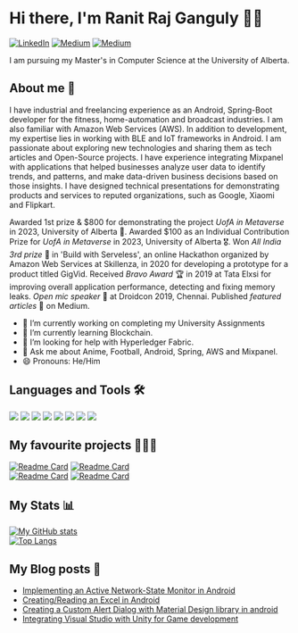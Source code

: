 # Hi there, I'm Ranit Raj Ganguly 👋🏼

[![LinkedIn](https://img.shields.io/badge/LinkedIn-blue?style=plastic&logo=linkedin&labelColor=blue)](https://www.linkedin.com/in/ranitrajganguly/)    [![Medium](https://img.shields.io/badge/Medium-black?style=plastic&logo=medium&labelColor=black)](https://medium.com/@ranitrajganguly/)  [![Medium](https://img.shields.io/badge/Gmail-white?style=plastic&logo=gmail&labelColor=white)](mailto:ranitrajganguly@gmail.com)

I am pursuing my Master's in Computer Science at the University of Alberta. 

## About me 🙂

I have industrial and freelancing experience as an Android, Spring-Boot developer for the fitness, home-automation and broadcast industries. I am also familiar with Amazon Web Services (AWS). In addition to development, my expertise lies in working with BLE and IoT frameworks in Android. I am passionate about exploring new technologies and sharing them as tech articles and Open-Source projects.
I have experience integrating Mixpanel with applications that helped businesses analyze user data to identify trends, and patterns, and make data-driven business decisions based on those insights.
I have designed technical presentations for demonstrating products and services to reputed organizations, such as Google, Xiaomi and Flipkart.

Awarded 1st prize & $800 for demonstrating the project *UofA in Metaverse* in 2023, University of Alberta 🥇. Awarded $100 as an Individual Contribution Prize for *UofA in Metaverse* in 2023, University of Alberta 🎖. Won *All India 3rd prize* 🥉 in 'Build with Serveless', an online Hackathon organized by Amazon Web Services at Skillenza, in 2020 for developing a prototype for a product titled GigVid. Received *Bravo Award* 🏆 in 2019 at Tata Elxsi for improving overall application performance, detecting and fixing memory leaks. *Open mic speaker* 🎤 at Droidcon 2019, Chennai. Published *featured articles* 📄 on Medium.


- 🔭 I’m currently working on completing my University Assignments
- 🌱 I’m currently learning Blockchain.
- 🤔 I’m looking for help with Hyperledger Fabric.
- 💬 Ask me about Anime, Football, Android, Spring, AWS and Mixpanel.
- 😄 Pronouns: He/Him

## Languages and Tools 🛠
![](https://img.icons8.com/color/48/000000/java-coffee-cup-logo--v1.png) ![](https://img.icons8.com/color/48/000000/kotlin.png)
![](https://img.icons8.com/color/48/000000/android-studio--v3.png) ![](https://img.icons8.com/color/48/000000/git.png) 
![](https://img.icons8.com/color/48/000000/arduino.png) ![](https://img.icons8.com/color/48/000000/raspberry-pi.png)
![](https://img.icons8.com/fluency/48/000000/unity.png) ![](https://img.icons8.com/color/48/000000/nodejs.png) 


## My favourite projects 👨🏻‍💻
[![Readme Card](https://github-readme-stats.vercel.app/api/pin/?username=ranitraj&repo=SmartThermostat&theme=dracula)](https://github.com/ranitraj/ranitraj) [![Readme Card](https://github-readme-stats.vercel.app/api/pin/?username=ranitraj&repo=MqttClient&theme=dracula)](https://github.com/ranitraj/ranitraj)
<br>
[![Readme Card](https://github-readme-stats.vercel.app/api/pin/?username=ranitraj&repo=ContactsEntrepot&theme=dracula)](https://github.com/ranitraj/ranitraj) [![Readme Card](https://github-readme-stats.vercel.app/api/pin/?username=ranitraj&repo=ArduinoBlePeripheralForAndroid&theme=dracula)](https://github.com/ranitraj/ranitraj)


## My Stats 📊
[![My GitHub stats](https://github-readme-stats.vercel.app/api?username=ranitraj&show_icons=true&theme=dracula)](https://github.com/ranitraj/ranitraj)
<br>
[![Top Langs](https://github-readme-stats.vercel.app/api/top-langs/?username=ranitraj&layout=compact&theme=dracula)](https://github.com/ranitraj/ranitraj) 


## My Blog posts 📰
- [Implementing an Active Network-State Monitor in Android](https://medium.com/geekculture/implementing-an-active-network-state-monitor-in-android-dbbc24cf2bc5)
- [Creating/Reading an Excel in Android](https://medium.com/geekculture/creating-an-excel-in-android-cd9c22198619)
- [Creating a Custom Alert Dialog with Material Design library in android](https://medium.com/android-dev-hacks/creating-a-custom-alert-dialog-with-material-design-library-in-android-f382bb23a6a8)
- [Integrating Visual Studio with Unity for Game development](https://medium.com/nerd-for-tech/integrating-visual-studio-with-unity-for-game-development-282bb2f5b365)

